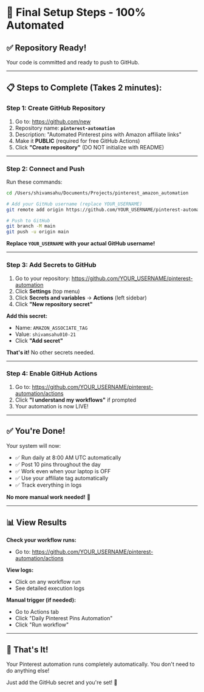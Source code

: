 # 🚀 Final Setup Steps - 100% Automated

## ✅ Repository Ready!
Your code is committed and ready to push to GitHub.

---

## 📋 Steps to Complete (Takes 2 minutes):

### Step 1: Create GitHub Repository

1. Go to: https://github.com/new
2. Repository name: **`pinterest-automation`**
3. Description: "Automated Pinterest pins with Amazon affiliate links"
4. Make it **PUBLIC** (required for free GitHub Actions)
5. Click **"Create repository"** (DO NOT initialize with README)

---

### Step 2: Connect and Push

Run these commands:

```bash
cd /Users/shivamsahu/Documents/Projects/pinterest_amazon_automation

# Add your GitHub username (replace YOUR_USERNAME)
git remote add origin https://github.com/YOUR_USERNAME/pinterest-automation.git

# Push to GitHub
git branch -M main
git push -u origin main
```

**Replace `YOUR_USERNAME` with your actual GitHub username!**

---

### Step 3: Add Secrets to GitHub

1. Go to your repository: https://github.com/YOUR_USERNAME/pinterest-automation
2. Click **Settings** (top menu)
3. Click **Secrets and variables** → **Actions** (left sidebar)
4. Click **"New repository secret"**

**Add this secret:**
- Name: `AMAZON_ASSOCIATE_TAG`
- Value: `shivamsahu010-21`
- Click **"Add secret"**

**That's it!** No other secrets needed.

---

### Step 4: Enable GitHub Actions

1. Go to: https://github.com/YOUR_USERNAME/pinterest-automation/actions
2. Click **"I understand my workflows"** if prompted
3. Your automation is now LIVE!

---

## ✅ You're Done!

Your system will now:
- ✅ Run daily at 8:00 AM UTC automatically
- ✅ Post 10 pins throughout the day
- ✅ Work even when your laptop is OFF
- ✅ Use your affiliate tag automatically
- ✅ Track everything in logs

**No more manual work needed!** 🎉

---

## 📊 View Results

**Check your workflow runs:**
- Go to: https://github.com/YOUR_USERNAME/pinterest-automation/actions

**View logs:**
- Click on any workflow run
- See detailed execution logs

**Manual trigger (if needed):**
- Go to Actions tab
- Click "Daily Pinterest Pins Automation"
- Click "Run workflow"

---

## 🎯 That's It!

Your Pinterest automation runs completely automatically. You don't need to do anything else!

Just add the GitHub secret and you're set! 🚀

